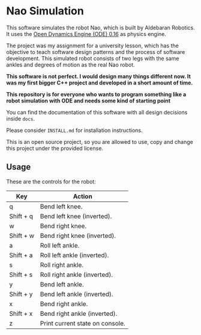 # Nao Simulation

This software simulates the robot Nao, which is built by Aldebaran Robotics. It uses the [Open Dynamics Engine (ODE) 0.16](https://www.ode.org/) as physics engine.

The project was my assignment for a university lesson, which has the objective to teach software design patterns and the process of software development. This simulated robot consists of two legs with the same ankles and degrees of motion as the real Nao robot.

**This software is not perfect. I would design many things different now. It was my first bigger C++ project and developed in a short amount of time.**

**This repository is for everyone who wants to program something like a robot simulation with ODE and needs some kind of starting point**

You can find the documentation of this software with all design decisions inside `docs`.

Please consider `INSTALL.md` for installation instructions.

This is an open source project, so you are allowed to use, copy and change this project under the provided license.

## Usage

These are the controls for the robot:

| Key  | Action |
| ------------- | ------------- |
| q  | Bend left knee.  |
| Shift + q  | Bend left knee (inverted).  |
| w  | Bend right knee.  |
| Shift + w  | Bend right knee (inverted).  |
| a  | Roll left ankle.  |
| Shift + a  | Roll left ankle (inverted).  |
| s  | Roll right ankle.  |
| Shift + s  | Roll right ankle (inverted).  |
| y  | Bend left ankle. |
| Shift + y  | Bend left ankle (inverted).  |
| x  | Bend right ankle.  |
| Shift + x  | Bend right ankle (inverted).  |
| z  | Print current state on console.  |

